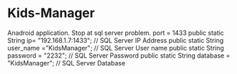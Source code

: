 # Kids-Manager

Anadroid application.
Stop at sql server problem. port = 1433
 public static String ip= "192.168.1.7:1433"; // SQL Server IP Address
    public static String user_name ="KidsManager"; // SQL Server User name
    public static String password = "2232"; // SQL Server Password
    public static String database = "KidsManager"; // SQL Server Database
